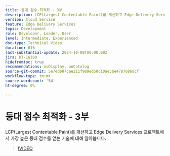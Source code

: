 ```yaml
---
title: 등대 점수 최적화 - 3부
description: LCP(Largest Contentable Paint)를 개선하고 Edge Delivery Services 프로젝트에서 가장 높은 등대 점수를 얻는 기술에 대해 알아봅니다.
version: Cloud Service
feature: Edge Delivery Services
topic: Development
role: Developer, Leader, User
level: Intermediate, Experienced
doc-type: Technical Video
duration: 616
last-substantial-update: 2024-10-08T00:00:00Z
jira: KT-16300
hidefromtoc: true
recommendations: noDisplay, noCatalog
source-git-commit: 5e7ed607cae211f989ed50c10ae3be47876868cf
workflow-type: tm+mt
source-wordcount: '54'
ht-degree: 0%

---
```



# 등대 점수 최적화 - 3부

LCP(Largest Contentable Paint)를 개선하고 Edge Delivery Services 프로젝트에서 가장 높은 등대 점수를 얻는 기술에 대해 알아봅니다.

>[!VIDEO](https://video.tv.adobe.com/v/3435001/?learn=on)
